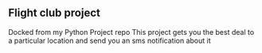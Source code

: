 ## Flight club project
Docked from my Python Project repo
This project gets you the best deal to a particular location and send you an sms notification about it
